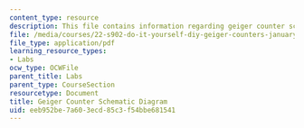 ```yaml
---
content_type: resource
description: This file contains information regarding geiger counter schematic diagram
file: /media/courses/22-s902-do-it-yourself-diy-geiger-counters-january-iap-2015/eeb952be7a603ecd85c3f54bbe681541_MIT22_S902IAP15_lab_shmatc.pdf
file_type: application/pdf
learning_resource_types:
- Labs
ocw_type: OCWFile
parent_title: Labs
parent_type: CourseSection
resourcetype: Document
title: Geiger Counter Schematic Diagram
uid: eeb952be-7a60-3ecd-85c3-f54bbe681541
---
```


